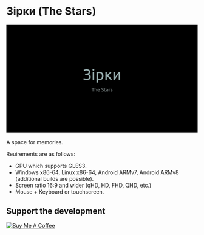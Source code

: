 # Зірки (The Stars)
![Splash][Splash]

A space for memories.

[Splash]: Assets_new/UI_images/PNG/Icon_splash/Splash.png "Splash"

Reuirements are as follows:

- GPU which supports GLES3.
- Windows x86-64, Linux x86-64, Android ARMv7, Android ARMv8 (additional builds are possible).
- Screen ratio 16:9 and wider (qHD, HD, FHD, QHD, etc.)
- Mouse + Keyboard or touchscreen.


## Support the development
<a href="https://www.buymeacoffee.com/roalyr" target="_blank"><img src="https://cdn.buymeacoffee.com/buttons/v2/default-yellow.png" alt="Buy Me A Coffee" style="height: 60px !important;width: 217px !important;" ></a>
